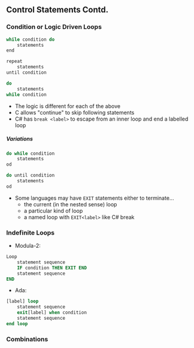 ## Control Statements Contd.
### Condition or Logic Driven Loops
```java
while condition do
	statements
end

repeat
	statements
until condition

do
	statements
while condition
```
- The logic is different for each of the above
- C allows "continue" to skip following statements
- C# has `break <label>` to escape from an inner loop and end a labelled loop
##### Variations
```java
do while condition
	statements
od

do until condition
	statements
od
```
- Some languages may have `EXIT` statements either to terminate...
	- the current (in the nested sense) loop
	- a particular kind of loop
	- a named loop with `EXIT<label>` like C# break
### Indefinite Loops
- Modula-2:
```modula2
Loop
	statement sequence
	IF condition THEN EXIT END
	statement sequence
END
```
- Ada:
```ada
[label] loop
	statement sequence
	exit[label] when condition
	statement sequence
end loop
```
### Combinations
